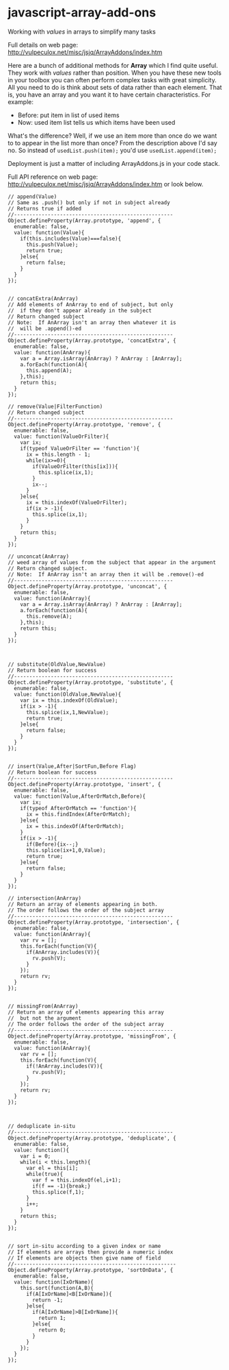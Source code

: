 # javascript-array-add-ons
Working with *values* in arrays to simplify many tasks

Full details on web page: http://vulpeculox.net/misc/jsjq/ArrayAddons/index.htm

Here are a bunch of additional methods for **Array** which I find quite useful. They work with *values* rather than position.
When you have these new tools in your toolbox you can often perform complex tasks with great simplicity. All you need to do is think about sets of data rather than each element. That is, you have an array and you want it to have certain characteristics. For example:
* Before:	put item in list of used items
* Now:	used item list tells us which items have been used

What's the difference? Well, if we use an item more than once do we want to to appear in the list more than once? From the description above I'd say no. So instead of `usedList.push(item);` you'd use `usedList.append(item);` 

Deployment is just a matter of including ArrayAddons.js in your code stack.

Full API reference on web page: http://vulpeculox.net/misc/jsjq/ArrayAddons/index.htm or look below.

````
// append(Value)
// Same as .push() but only if not in subject already
// Returns true if added
//----------------------------------------------------
Object.defineProperty(Array.prototype, 'append', {
  enumerable: false,
  value: function(Value){
    if(this.includes(Value)===false){
      this.push(Value);
      return true;
    }else{
      return false;
    }  
  }
});


// concatExtra(AnArray)
// Add elements of AnArray to end of subject, but only 
//  if they don't appear already in the subject
// Return changed subject
// Note:  If AnArray isn't an array then whatever it is
//  will be .append()-ed
//----------------------------------------------------
Object.defineProperty(Array.prototype, 'concatExtra', {
  enumerable: false,
  value: function(AnArray){
    var a = Array.isArray(AnArray) ? AnArray : [AnArray];
    a.forEach(function(A){
      this.append(A);
    },this);
    return this;
  }
});

// remove(Value|FilterFunction)
// Return changed subject
//----------------------------------------------------
Object.defineProperty(Array.prototype, 'remove', {
  enumerable: false,
  value: function(ValueOrFilter){
    var ix;
    if(typeof ValueOrFilter == 'function'){
      ix = this.length - 1;
      while(ix>=0){
        if(ValueOrFilter(this[ix])){
          this.splice(ix,1);
        }  
        ix--;
      }
    }else{  
      ix = this.indexOf(ValueOrFilter);
      if(ix > -1){
        this.splice(ix,1);
      }
    }
    return this;
  }
});

// unconcat(AnArray)
// weed array of values from the subject that appear in the argument
// Return changed subject.
// Note:  If AnArray isn't an array then it will be .remove()-ed
//----------------------------------------------------
Object.defineProperty(Array.prototype, 'unconcat', {
  enumerable: false,
  value: function(AnArray){
    var a = Array.isArray(AnArray) ? AnArray : [AnArray];
    a.forEach(function(A){
      this.remove(A);
    },this);
    return this;
  }
});



// substitute(OldValue,NewValue)
// Return boolean for success
//----------------------------------------------------
Object.defineProperty(Array.prototype, 'substitute', {
  enumerable: false,
  value: function(OldValue,NewValue){
    var ix = this.indexOf(OldValue);
    if(ix > -1){
      this.splice(ix,1,NewValue);
      return true;
    }else{
      return false;
    }
  }
});


// insert(Value,After|SortFun,Before Flag)
// Return boolean for success
//----------------------------------------------------
Object.defineProperty(Array.prototype, 'insert', {
  enumerable: false,
  value: function(Value,AfterOrMatch,Before){
    var ix;
    if(typeof AfterOrMatch == 'function'){
      ix = this.findIndex(AfterOrMatch);
    }else{    
      ix = this.indexOf(AfterOrMatch);
    }
    if(ix > -1){
      if(Before){ix--;}
      this.splice(ix+1,0,Value);
      return true;
    }else{
      return false;
    }
  }    
});

// intersection(AnArray)
// Return an array of elements appearing in both.
// The order follows the order of the subject array
//----------------------------------------------------
Object.defineProperty(Array.prototype, 'intersection', {
  enumerable: false,
  value: function(AnArray){
    var rv = [];
    this.forEach(function(V){
      if(AnArray.includes(V)){
        rv.push(V);
      }
    });
    return rv;
  }
});
  
  
// missingFrom(AnArray)
// Return an array of elements appearing this array
//  but not the argument
// The order follows the order of the subject array
//----------------------------------------------------
Object.defineProperty(Array.prototype, 'missingFrom', {
  enumerable: false,
  value: function(AnArray){
    var rv = [];
    this.forEach(function(V){
      if(!AnArray.includes(V)){
        rv.push(V);
      }
    });
    return rv;
  }
});
  
  

// deduplicate in-situ  
//----------------------------------------------------
Object.defineProperty(Array.prototype, 'deduplicate', {
  enumerable: false,
  value: function(){
    var i = 0;
    while(i < this.length){
      var el = this[i];
      while(true){
        var f = this.indexOf(el,i+1);
        if(f == -1){break;}
        this.splice(f,1);
      }
      i++;
    }
    return this;
  }
});
  
          
// sort in-situ according to a given index or name
// If elements are arrays then provide a numeric index
// If elements are objects then give name of field 
//----------------------------------------------------- 
Object.defineProperty(Array.prototype, 'sortOnData', {
  enumerable: false,
  value: function(IxOrName){
    this.sort(function(A,B){
      if(A[IxOrName]<B[IxOrName]){
        return -1;
      }else{
        if(A[IxOrName]>B[IxOrName]){
          return 1;
        }else{
          return 0;
        }
      }
    });
  } 
});
````
